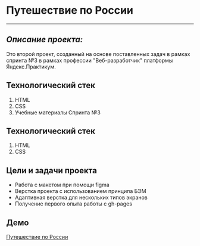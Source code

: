 # Путешествие по России
------
## *Описание проекта:*
Это второй проект, созданный на основе поставленных задач в рамках спринта №3 в рамках профессии "Веб-разработчик" платформы Яндекс.Практикум.

## Технологический стек
 1. HTML
 2. CSS
 3. Учебные материалы Спринта №3

## Технологический стек
 1. HTML
 2. CSS

## Цели и задачи проекта
* Работа с макетом при помощи figma
* Верстка проекта с использованием принципа БЭМ
* Адаптивная верстка для нескольких типов экранов
* Получение первого опыта работы с gh-pages

## Демо
[Путешествие по России](https://a-trsv.github.io/russian-travel/)
